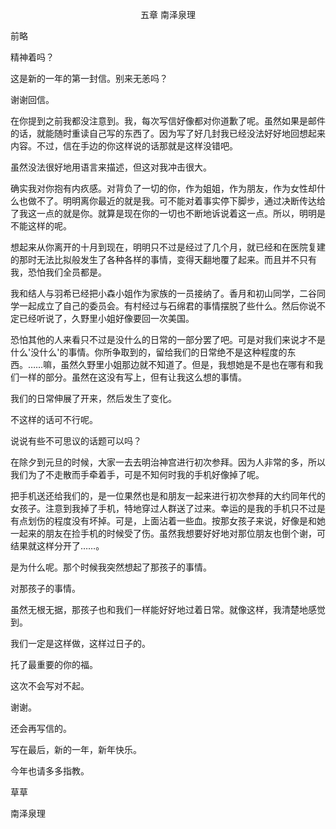 <p align="center">五章 南泽泉理</p>

前略

精神着吗？

这是新的一年的第一封信。别来无恙吗？

谢谢回信。

在你提到之前我都没注意到。我，每次写信好像都对你道歉了呢。虽然如果是邮件的话，就能随时重读自己写的东西了。因为写了好几封我已经没法好好地回想起来内容。不过，信在手边的你这样说的话那就是这样没错吧。

虽然没法很好地用语言来描述，但这对我冲击很大。

确实我对你抱有内疚感。对背负了一切的你，作为姐姐，作为朋友，作为女性却什么也做不了。明明离你最近的就是我。可不能对着事实停下脚步，通过决断传达给了我这一点的就是你。就算是现在你的一切也不断地诉说着这一点。所以，明明是不能这样的呢。

想起来从你离开的十月到现在，明明只不过是经过了几个月，就已经和在医院复建的那时无法比拟般发生了各种各样的事情，变得天翻地覆了起来。而且并不只有我，恐怕我们全员都是。

我和结人与羽希已经把小森小姐作为家族的一员接纳了。香月和初山同学，二谷同学一起成立了自己的委员会。有村经过与石绵君的事情摆脱了些什么。然后你说不定已经听说了，久野里小姐好像要回一次美国。

恐怕其他的人来看只不过是没什么的日常的一部分罢了吧。可是对我们来说才不是什么'没什么'的事情。你所争取到的，留给我们的日常绝不是这种程度的东西。……嘛，虽然久野里小姐那边就不知道了。但是，我想她是不是也在哪有和我们一样的部分。虽然在这没有写上，但有让我这么想的事情。

我们的日常伸展了开来，然后发生了变化。

不这样的话可不行呢。

说说有些不可思议的话题可以吗？

在除夕到元旦的时候，大家一去去明治神宫进行初次参拜。因为人非常的多，所以我们为了不走散而手牵着手，可是不知何时我的手机好像掉了呢。

把手机送还给我们的，是一位果然也是和朋友一起来进行初次参拜的大约同年代的女孩子。注意到我掉了手机，特地穿过人群送了过来。幸运的是我的手机只不过是有点划伤的程度没有坏掉。可是，上面沾着一些血。按那女孩子来说，好像是和她一起来的朋友在捡手机的时候受了伤。虽然我想要好好地对那位朋友也倒个谢，可结果就这样分开了……。

是为什么呢。那个时候我突然想起了那孩子的事情。

对那孩子的事情。

虽然无根无据，那孩子也和我们一样能好好地过着日常。就像这样，我清楚地感觉到。

我们一定是这样做，这样过日子的。

托了最重要的你的福。

这次不会写对不起。

谢谢。

还会再写信的。

写在最后，新的一年，新年快乐。

今年也请多多指教。

草草

南泽泉理

